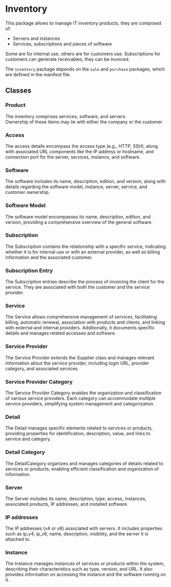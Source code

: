 # Inventory

This package allows to manage IT inventory products, they are composed of:

* Servers and instances
* Services, subscriptions and pieces of software

Some are for internal use, others are for customers use.
Subscriptions for customers can generate receivables, they can be invoiced.

The `inventory` package depends on the `sale` and `purchase` packages, which are defined in the manifest file.

## Classes

### Product
The inventory comprises services, software, and servers. <br>
Ownership of these items may lie with either the company or the customer

### Access
The access details encompass the access type (e.g., HTTP, SSH), along with associated URL components like the IP address or hostname, and connection port for the server, services, instance, and software.

### Software
The software includes its name, description, edition, and version, along with details regarding the software model, instance, server, service, and customer ownership.

### Software Model 
The software model encompasses its name, description, edition, and version, providing a comprehensive overview of the general software.

### Subscription
The Subscription contains the relationship with a specific service, indicating whether it is for internal use or with an external provider, as well as billing information and the associated customer.

### Subscription Entry
The Subscription entries describe the process of invoicing the client for the service. They are associated with both the customer and the service provider.

### Service
The Service allows comprehensive management of services, facilitating billing, automatic renewal, association with products and clients, and linking with external and internal providers. Additionally, it documents specific details and manages related accesses and software.

### Service Provider
The Service Provider extends the Supplier class and manages relevant information about the service provider, including login URL, provider category, and associated services.

### Service Provider Category
The Service Provider Category enables the organization and classification of various service providers. Each category can accommodate multiple service providers, simplifying system management and categorization.

### Detail 
The Detail manages specific elements related to services or products, providing properties for identification, description, value, and links to service and category.

### Detail Category 
The DetailCategory organizes and manages categories of details related to services or products, enabling efficient classification and organization of information.

### Server
The Server includes its name, description, type, access, instances, associated products, IP addresses, and installed software.

### IP addresses
 The IP addresses (v4 or v6) associated with servers. It includes properties such as ip_v4, ip_v6, name, description, visibility, and the server it is attached to.
 
### Instance
The Instance manages instances of services or products within the system, describing their characteristics such as type, version, and URL. It also provides information on accessing the instance and the software running on it.
